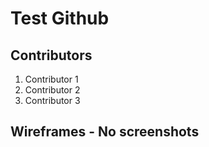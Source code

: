 # Test Github

## Contributors
1. Contributor 1
1. Contributor 2
1. Contributor 3

## Wireframes - No screenshots
